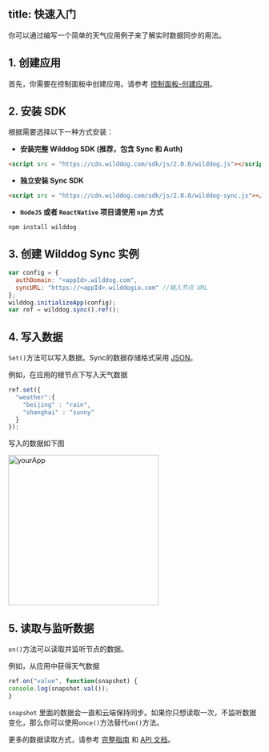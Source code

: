 
title: 快速入门
---

你可以通过编写一个简单的天气应用例子来了解实时数据同步的用法。

## 1. 创建应用

首先，你需要在控制面板中创建应用。请参考 [控制面板-创建应用](/console/creat.html)。

## 2. 安装 SDK

根据需要选择以下一种方式安装：

* **安装完整 Wilddog SDK (推荐，包含 Sync 和 Auth)**

```html
<script src = "https://cdn.wilddog.com/sdk/js/2.0.0/wilddog.js"></script>
```

* **独立安装 Sync SDK**

```html
<script src = "https://cdn.wilddog.com/sdk/js/2.0.0/wilddog-sync.js"></script>
```

* **`NodeJS` 或者 `ReactNative` 项目请使用 `npm` 方式**

```
npm install wilddog
```

## 3. 创建 Wilddog Sync 实例

```javascript
var config = {
  authDomain: "<appId>.wilddog.com",
  syncURL: "https://<appId>.wilddogio.com" //输入节点 URL
};
wilddog.initializeApp(config);
var ref = wilddog.sync().ref();
```


## 4. 写入数据

`Set()`方法可以写入数据。Sync的数据存储格式采用 [JSON](http://json.org)。

例如，在应用的根节点下写入天气数据

```javascript
ref.set({
  "weather":{
    "beijing" : "rain",
    "shanghai" : "sunny"    
  }
});
```

写入的数据如下图

 <img src="/images/saveapp.png" alt="yourApp" width="300">

## 5. 读取与监听数据
`on()`方法可以读取并监听节点的数据。

例如，从应用中获得天气数据

```javascript
ref.on("value", function(snapshot) {
console.log(snapshot.val());
}
```

`snapshot` 里面的数据会一直和云端保持同步。如果你只想读取一次，不监听数据变化，那么你可以使用`once()`方法替代`on()`方法。

更多的数据读取方式，请参考 [完整指南](/guide/sync/web/save-data.html) 和 [API 文档](/api/sync/web/api.html)。 





　
